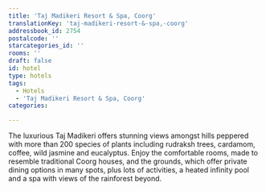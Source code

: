 ```yaml
---
title: 'Taj Madikeri Resort & Spa, Coorg'
translationKey: 'taj-madikeri-resort-&-spa,-coorg'
addressbook_id: 2754
postalcode: ''
starcategories_id: ''
rooms: ''
draft: false
id: hotel
type: hotels
tags:
  - Hotels
  - 'Taj Madikeri Resort & Spa, Coorg'
categories:

---
```

The luxurious Taj Madikeri offers stunning views amongst hills peppered with more than 200 species of plants including rudraksh trees, cardamom, coffee, wild jasmine and eucalyptus. Enjoy the comfortable rooms, made to resemble traditional Coorg houses, and the grounds, which offer private dining options in many spots, plus lots of activities, a heated infinity pool and a spa with views of the rainforest beyond.